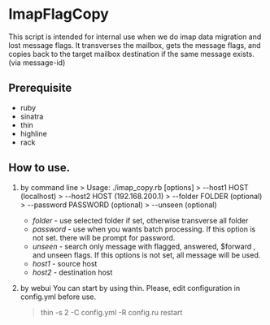 # ImapFlagCopy
This script is intended for internal use when we do imap data migration and lost message flags.
It transverses the mailbox, gets the message flags,  and copies back to the target mailbox destination if the same message exists. (via message-id)


## Prerequisite
- ruby
- sinatra
- thin
- highline
- rack


## How to use.
1.  by command line
        > Usage: ./imap_copy.rb [options] <username>
        >  --host1 HOST (localhost)
        >  --host2 HOST (192.168.200.1)
        >  --folder FOLDER (optional)
        >  --password PASSWORD  (optional)
        >  --unseen  (optional)

    - *folder* -  use selected folder if set,  otherwise transverse all folder
    - *password* - use when you wants batch processing. If this option is not set. there will be prompt for password.
    - *unseen* - search only  message with flagged, answered, $forward , and unseen flags.  If this options is not set, all message will be used.
    - *host1* - source host
    - *host2* - destination host

2.  by webui
    You can start by using thin.   Please, edit configuration in config.yml before use.
    > thin -s 2 -C config.yml -R config.ru restart


